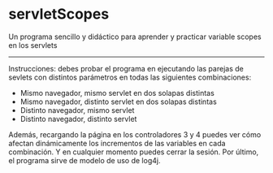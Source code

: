 servletScopes
=============

Un programa sencillo y didáctico para aprender y practicar variable scopes en los servlets

----

Instrucciones: debes probar el programa en ejecutando las parejas de sevlets con distintos parámetros en todas las siguientes combinaciones:

  * Mismo navegador, mismo servlet en dos solapas distintas
  * Mismo navegador, distinto servlet en dos solapas distintas
  * Distinto navegador, mismo servlet
  * Distinto navegador, distinto servlet

Además, recargando la página en los controladores 3 y 4 puedes ver cómo afectan dinámicamente los incrementos de las variables en cada combinación. Y en cualquier momento puedes cerrar la sesión.
Por último, el programa sirve de modelo de uso de log4j.

